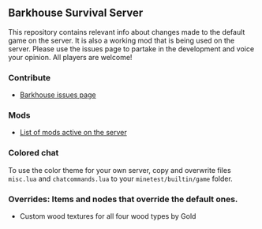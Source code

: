 ## Barkhouse Survival Server
This repository contains relevant info about changes made to the default game on the server. It is also a working mod that is being used on the server.
Please use the issues page to partake in the development and voice your opinion. All players are welcome!
### Contribute
* [Barkhouse issues page](https://github.com/bark10/barkhouse/issues)
### Mods
* [List of mods active on the server](https://github.com/bark10/barkhouse/blob/master/MODS.md)
### Colored chat
To use the color theme for your own server, copy and overwrite files `misc.lua` and `chatcommands.lua` to your `minetest/builtin/game` folder.
### Overrides: Items and nodes that override the default ones.
* Custom wood textures for all four wood types by Gold

